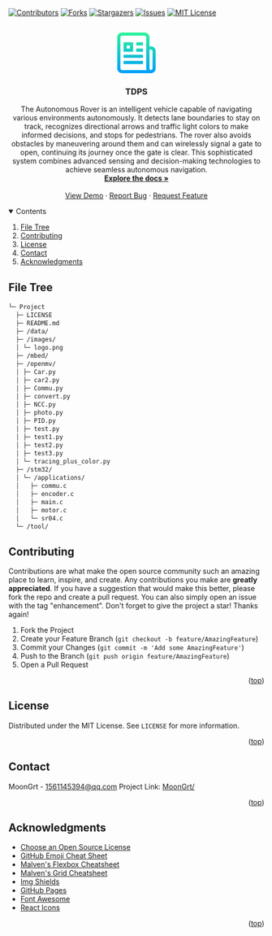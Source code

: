 <div id="top"></div>

[![Contributors][contributors-shield]][contributors-url]
[![Forks][forks-shield]][forks-url]
[![Stargazers][stars-shield]][stars-url]
[![Issues][issues-shield]][issues-url]
[![MIT License][license-shield]][license-url]


<!-- PROJECT LOGO -->
<br />
<div align="center">
	<a href="https://github.com/MoonGrt/TDPS">
	<img src="images/logo.png" alt="Logo" width="80" height="80">
	</a>
<h3 align="center">TDPS</h3>
	<p align="center">
	The Autonomous Rover is an intelligent vehicle capable of navigating various environments autonomously. It detects lane boundaries to stay on track, recognizes directional arrows and traffic light colors to make informed decisions, and stops for pedestrians. The rover also avoids obstacles by maneuvering around them and can wirelessly signal a gate to open, continuing its journey once the gate is clear. This sophisticated system combines advanced sensing and decision-making technologies to achieve seamless autonomous navigation.
	<br />
	<a href="https://github.com/MoonGrt/TDPS"><strong>Explore the docs »</strong></a>
	<br />
	<br />
	<a href="https://github.com/MoonGrt/TDPS">View Demo</a>
	·
	<a href="https://github.com/MoonGrt/TDPS/issues">Report Bug</a>
	·
	<a href="https://github.com/MoonGrt/TDPS/issues">Request Feature</a>
	</p>
</div>


<!-- CONTENTS -->
<details open>
  <summary>Contents</summary>
  <ol>
    <li><a href="#file-tree">File Tree</a></li>
    <li><a href="#contributing">Contributing</a></li>
    <li><a href="#license">License</a></li>
    <li><a href="#contact">Contact</a></li>
    <li><a href="#acknowledgments">Acknowledgments</a></li>
  </ol>
</details>


<!-- FILE TREE -->
## File Tree

```
└─ Project
  ├─ LICENSE
  ├─ README.md
  ├─ /data/
  ├─ /images/
  │ └─ logo.png
  ├─ /mbed/
  ├─ /openmv/
  │ ├─ Car.py
  │ ├─ car2.py
  │ ├─ Commu.py
  │ ├─ convert.py
  │ ├─ NCC.py
  │ ├─ photo.py
  │ ├─ PID.py
  │ ├─ test.py
  │ ├─ test1.py
  │ ├─ test2.py
  │ ├─ test3.py
  │ └─ tracing_plus_color.py
  ├─ /stm32/
  │ └─ /applications/
  │   ├─ commu.c
  │   ├─ encoder.c
  │   ├─ main.c
  │   ├─ motor.c
  │   └─ sr04.c
  └─ /tool/

```


<!-- CONTRIBUTING -->
## Contributing
Contributions are what make the open source community such an amazing place to learn, inspire, and create. Any contributions you make are **greatly appreciated**.
If you have a suggestion that would make this better, please fork the repo and create a pull request. You can also simply open an issue with the tag "enhancement".
Don't forget to give the project a star! Thanks again!
1. Fork the Project
2. Create your Feature Branch (`git checkout -b feature/AmazingFeature`)
3. Commit your Changes (`git commit -m 'Add some AmazingFeature'`)
4. Push to the Branch (`git push origin feature/AmazingFeature`)
5. Open a Pull Request
<p align="right">(<a href="#top">top</a>)</p>


<!-- LICENSE -->
## License
Distributed under the MIT License. See `LICENSE` for more information.
<p align="right">(<a href="#top">top</a>)</p>


<!-- CONTACT -->
## Contact
MoonGrt - 1561145394@qq.com
Project Link: [MoonGrt/](https://github.com/MoonGrt/)
<p align="right">(<a href="#top">top</a>)</p>


<!-- ACKNOWLEDGMENTS -->
## Acknowledgments
* [Choose an Open Source License](https://choosealicense.com)
* [GitHub Emoji Cheat Sheet](https://www.webpagefx.com/tools/emoji-cheat-sheet)
* [Malven's Flexbox Cheatsheet](https://flexbox.malven.co/)
* [Malven's Grid Cheatsheet](https://grid.malven.co/)
* [Img Shields](https://shields.io)
* [GitHub Pages](https://pages.github.com)
* [Font Awesome](https://fontawesome.com)
* [React Icons](https://react-icons.github.io/react-icons/search)   
<p align="right">(<a href="#top">top</a>)</p>


<!-- MARKDOWN LINKS & IMAGES -->
<!-- https://www.markdownguide.org/basic-syntax/#reference-style-links -->
[contributors-shield]: https://img.shields.io/github/contributors/MoonGrt/TDPS.svg?style=for-the-badge
[contributors-url]: https://github.com/MoonGrt/TDPS/graphs/contributors
[forks-shield]: https://img.shields.io/github/forks/MoonGrt/TDPS.svg?style=for-the-badge
[forks-url]: https://github.com/MoonGrt/TDPS/network/members
[stars-shield]: https://img.shields.io/github/stars/MoonGrt/TDPS.svg?style=for-the-badge
[stars-url]: https://github.com/MoonGrt/TDPS/stargazers
[issues-shield]: https://img.shields.io/github/issues/MoonGrt/TDPS.svg?style=for-the-badge
[issues-url]: https://github.com/MoonGrt/TDPS/issues
[license-shield]: https://img.shields.io/github/license/MoonGrt/TDPS.svg?style=for-the-badge
[license-url]: https://github.com/MoonGrt/TDPS/blob/master/LICENSE

